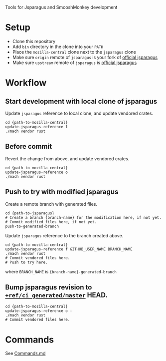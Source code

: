Tools for Jsparagus and SmooshMonkey development

# Setup

 * Clone this repository
 * Add `bin` directory in the clone into your `PATH`
 * Place the `mozilla-central` clone next to the `jsparagus` clone
 * Make sure `origin` remote of `jsparagus` is your fork of [official jsparagus](https://github.com/mozilla-spidermonkey/jsparagus)
 * Make sure `upstream` remote of `jsparagus` is [official jsparagus](https://github.com/mozilla-spidermonkey/jsparagus)

# Workflow

## Start development with local clone of jsparagus

Update `jsparagus` reference to local clone, and update vendored crates.

```
cd {path-to-mozilla-central}
update-jsparagus-reference l
./mach vendor rust
```

## Before commit

Revert the change from above, and update vendored crates.

```
cd {path-to-mozilla-central}
update-jsparagus-reference o
./mach vendor rust
```

## Push to try with modified jsparagus

Create a remote branch with generated files.

```
cd {path-to-jsparagus}
# Create a branch {branch-name} for the modification here, if not yet.
# Commit modified files here, if not yet.
push-to-generated-branch
```

Update `jsparagus` reference to the branch created above.

```
cd {path-to-mozilla-central}
update-jsparagus-reference f GITHUB_USER_NAME BRANCH_NAME
./mach vendor rust
# Commit vendored files here.
# Push to try here.
```

where `BRANCH_NAME` is `{branch-name}-generated-branch`

## Bump jsparagus revision to [`+ref/ci_generated/master`](https://github.com/mozilla-spidermonkey/jsparagus/wiki/Branch-for-generated-files) HEAD.

```
cd {path-to-mozilla-central}
update-jsparagus-reference o -
./mach vendor rust
# Commit vendored files here.
```

# Commands

See [Commands.md](Commands.md)
